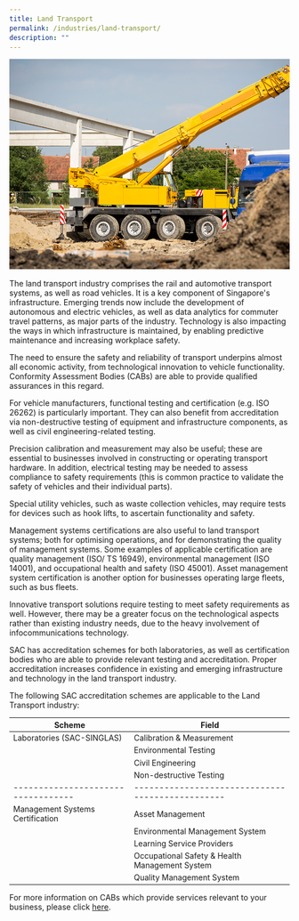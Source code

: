 ```yaml
---
title: Land Transport
permalink: /industries/land-transport/
description: ""
---
```

![Land Transport](/images/industries/landtransport2.jpg)

The land transport industry comprises the rail and automotive transport systems, as well as road vehicles. It is a key component of Singapore's infrastructure. Emerging trends now include the development of autonomous and electric vehicles, as well as data analytics for commuter travel patterns, as major parts of the industry. Technology is also impacting the ways in which infrastructure is maintained, by enabling predictive maintenance and increasing workplace safety. 

The need to ensure the safety and reliability of transport underpins almost all economic activity, from technological innovation to vehicle functionality. Conformity Assessment Bodies (CABs) are able to provide qualified assurances in this regard.

For vehicle manufacturers, functional testing and certification (e.g. ISO 26262) is particularly important. They can also benefit from accreditation via non-destructive testing of equipment and infrastructure components, as well as civil engineering-related testing. 

Precision calibration and measurement may also be useful; these are essential to businesses involved in constructing or operating transport hardware. In addition, electrical testing may be needed to assess compliance to safety requirements (this is common practice to validate the safety of vehicles and their individual parts). 

Special utility vehicles, such as waste collection vehicles, may require tests for devices such as hook lifts, to ascertain functionality and safety. 

Management systems certifications are also useful to land transport systems; both for optimising operations, and for demonstrating the quality of management systems. Some examples of applicable certification are quality management (ISO/ TS 16949), environmental management (ISO 14001), and occupational health and safety (ISO 45001). Asset management system certification is another option for businesses operating large fleets, such as bus fleets.

Innovative transport solutions require testing to meet safety requirements as well. However, there may be a greater focus on the technological aspects rather than existing industry needs, due to the heavy involvement of infocommunications technology. 

SAC has accreditation schemes for both laboratories, as well as certification bodies who are able to provide relevant testing and accreditation. Proper accreditation increases confidence in existing and emerging infrastructure and technology in the land transport industry. 

The following SAC accreditation schemes are applicable to the Land Transport industry:

| Scheme                           | Field                                          |
|----------------------------------|------------------------------------------------|
| Laboratories (SAC-SINGLAS)       | Calibration & Measurement                      |
|                                  | Environmental Testing                          |
|                                  | Civil Engineering                              |
|                                  | Non-destructive Testing                        |
|----------------------------------|------------------------------------------------|
| Management Systems Certification | Asset Management                               |
|                                  | Environmental Management System                |
|                                  | Learning Service Providers                     |
|                                  | Occupational Safety & Health Management System |
|                                  | Quality Management System                      |

For more information on CABs which provide services relevant to your business, please click [here](/services/accreditation-services).
